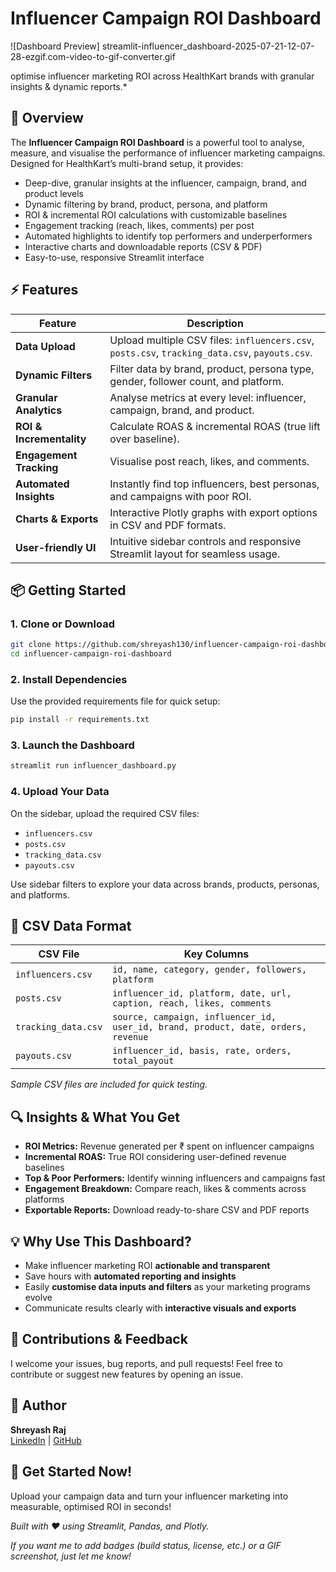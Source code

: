 
# Influencer Campaign ROI Dashboard

![Dashboard Preview] streamlit-influencer_dashboard-2025-07-21-12-07-28-ezgif.com-video-to-gif-converter.gif

optimise influencer marketing ROI across HealthKart brands with granular insights & dynamic reports.*

## 🚀 Overview

The **Influencer Campaign ROI Dashboard** is a powerful tool to analyse, measure, and visualise the performance of influencer marketing campaigns. Designed for HealthKart’s multi-brand setup, it provides:

- Deep-dive, granular insights at the influencer, campaign, brand, and product levels  
- Dynamic filtering by brand, product, persona, and platform  
- ROI & incremental ROI calculations with customizable baselines  
- Engagement tracking (reach, likes, comments) per post  
- Automated highlights to identify top performers and underperformers  
- Interactive charts and downloadable reports (CSV & PDF)  
- Easy-to-use, responsive Streamlit interface

## ⚡ Features

| Feature                 | Description                                                                                     |
|-------------------------|-------------------------------------------------------------------------------------------------|
| **Data Upload**         | Upload multiple CSV files: `influencers.csv`, `posts.csv`, `tracking_data.csv`, `payouts.csv`.  |
| **Dynamic Filters**     | Filter data by brand, product, persona type, gender, follower count, and platform.               |
| **Granular Analytics**  | Analyse metrics at every level: influencer, campaign, brand, and product.                        |
| **ROI & Incrementality**| Calculate ROAS & incremental ROAS (true lift over baseline).                                   |
| **Engagement Tracking** | Visualise post reach, likes, and comments.                                                     |
| **Automated Insights**  | Instantly find top influencers, best personas, and campaigns with poor ROI.                     |
| **Charts & Exports**    | Interactive Plotly graphs with export options in CSV and PDF formats.                           |
| **User-friendly UI**    | Intuitive sidebar controls and responsive Streamlit layout for seamless usage.                 |

## 📦 Getting Started

### 1. Clone or Download  
```bash
git clone https://github.com/shreyash130/influencer-campaign-roi-dashboard.git
cd influencer-campaign-roi-dashboard
```

### 2. Install Dependencies  
Use the provided requirements file for quick setup:
```bash
pip install -r requirements.txt
```

### 3. Launch the Dashboard  
```bash
streamlit run influencer_dashboard.py
```

### 4. Upload Your Data  
On the sidebar, upload the required CSV files:  
- `influencers.csv`  
- `posts.csv`  
- `tracking_data.csv`  
- `payouts.csv`

Use sidebar filters to explore your data across brands, products, personas, and platforms.

## 📂 CSV Data Format

| CSV File          | Key Columns                                                                                     |
|-------------------|-------------------------------------------------------------------------------------------------|
| `influencers.csv` | `id, name, category, gender, followers, platform`                                               |
| `posts.csv`       | `influencer_id, platform, date, url, caption, reach, likes, comments`                            |
| `tracking_data.csv` | `source, campaign, influencer_id, user_id, brand, product, date, orders, revenue`               |
| `payouts.csv`     | `influencer_id, basis, rate, orders, total_payout`                                              |

*Sample CSV files are included for quick testing.*

## 🔍 Insights & What You Get

- **ROI Metrics:** Revenue generated per ₹ spent on influencer campaigns  
- **Incremental ROAS:** True ROI considering user-defined revenue baselines  
- **Top & Poor Performers:** Identify winning influencers and campaigns fast  
- **Engagement Breakdown:** Compare reach, likes & comments across platforms  
- **Exportable Reports:** Download ready-to-share CSV and PDF reports  

## 💡 Why Use This Dashboard?

- Make influencer marketing ROI **actionable and transparent**  
- Save hours with **automated reporting and insights**  
- Easily **customise data inputs and filters** as your marketing programs evolve  
- Communicate results clearly with **interactive visuals and exports**

## 🙌 Contributions & Feedback

I welcome your issues, bug reports, and pull requests! Feel free to contribute or suggest new features by opening an issue.

## 👤 Author

**Shreyash Raj**  
[LinkedIn](https://www.linkedin.com/in/shreyashraj130596) | [GitHub](https://github.com/shreyash130)

## 🚀 Get Started Now!

Upload your campaign data and turn your influencer marketing into measurable, optimised ROI in seconds!

*Built with ❤️ using Streamlit, Pandas, and Plotly.*

*If you want me to add badges (build status, license, etc.) or a GIF screenshot, just let me know!*
